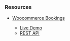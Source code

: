 

### Resources

- [Woocommerce Bookings](https://woocommerce.com/products/woocommerce-bookings/?utm_source=google&utm_medium=cpc&utm_campaign=marketplace_search_brand_row&utm_content=woocommerce_+bookings&gclid=CjwKCAjw1uiEBhBzEiwAO9B_HQnlBwczqAL5QMsu5-BEuOFlfKB-VARqT_Q08s41imKhrw_XP9DDQRoCJUUQAvD_BwE)

   - [Live Demo](https://themes.woocommerce.com/hotel/product/woo-cottage-downtown-wooville/)
   - [REST API](https://woocommerce.github.io/woocommerce-bookings-api-docs/#introduction?_ga=2.221980571.2083843177.1620789182-1814237378.1620789182&_gac=1.180094678.1620789183.cjwkcajw1uiebhbzeiwao9b_hqnlbwczqal5qmsu5-beuoflfkb-varqt_q08s41imkhrw_xp9ddqrocjuuqavd_bwe)

